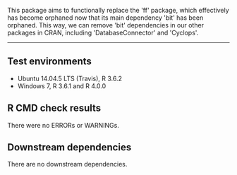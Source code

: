 This package aims to functionally replace the 'ff' package, which effectively has become orphaned now that its main dependency 'bit' has been orphaned. This way, we can remove 'bit' dependencies in our other packages in CRAN, including 'DatabaseConnector' and 'Cyclops'.

---

## Test environments
* Ubuntu 14.04.5 LTS (Travis), R 3.6.2
* Windows 7, R 3.6.1 and R 4.0.0

## R CMD check results

There were no ERRORs or WARNINGs. 

## Downstream dependencies

There are no downstream dependencies.